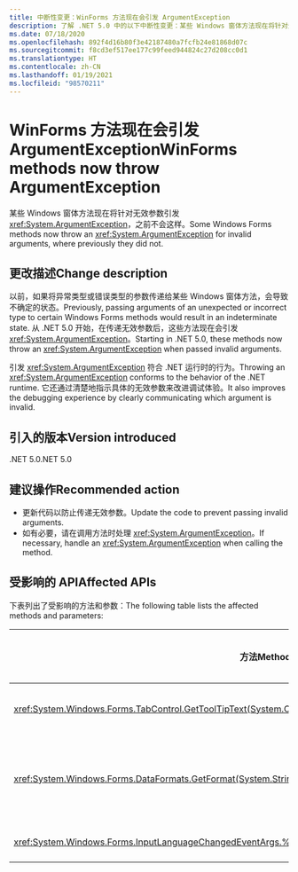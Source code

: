 ```yaml
---
title: 中断性变更：WinForms 方法现在会引发 ArgumentException
description: 了解 .NET 5.0 中的以下中断性变更：某些 Windows 窗体方法现在将针对无效参数引发 ArgumentException。
ms.date: 07/18/2020
ms.openlocfilehash: 892f4d16b80f3e42187480a7fcfb24e81868d07c
ms.sourcegitcommit: f8cd3ef517ee177c99feed944824c27d208cc0d1
ms.translationtype: HT
ms.contentlocale: zh-CN
ms.lasthandoff: 01/19/2021
ms.locfileid: "98570211"
---
```

# <a name="winforms-methods-now-throw-argumentexception"></a><span data-ttu-id="c6a6d-103">WinForms 方法现在会引发 ArgumentException</span><span class="sxs-lookup"><span data-stu-id="c6a6d-103">WinForms methods now throw ArgumentException</span></span>

<span data-ttu-id="c6a6d-104">某些 Windows 窗体方法现在将针对无效参数引发 <xref:System.ArgumentException>，之前不会这样。</span><span class="sxs-lookup"><span data-stu-id="c6a6d-104">Some Windows Forms methods now throw an <xref:System.ArgumentException> for invalid arguments, where previously they did not.</span></span>

## <a name="change-description"></a><span data-ttu-id="c6a6d-105">更改描述</span><span class="sxs-lookup"><span data-stu-id="c6a6d-105">Change description</span></span>

<span data-ttu-id="c6a6d-106">以前，如果将异常类型或错误类型的参数传递给某些 Windows 窗体方法，会导致不确定的状态。</span><span class="sxs-lookup"><span data-stu-id="c6a6d-106">Previously, passing arguments of an unexpected or incorrect type to certain Windows Forms methods would result in an indeterminate state.</span></span> <span data-ttu-id="c6a6d-107">从 .NET 5.0 开始，在传递无效参数后，这些方法现在会引发 <xref:System.ArgumentException>。</span><span class="sxs-lookup"><span data-stu-id="c6a6d-107">Starting in .NET 5.0, these methods now throw an <xref:System.ArgumentException> when passed invalid arguments.</span></span>

<span data-ttu-id="c6a6d-108">引发 <xref:System.ArgumentException> 符合 .NET 运行时的行为。</span><span class="sxs-lookup"><span data-stu-id="c6a6d-108">Throwing an <xref:System.ArgumentException> conforms to the behavior of the .NET runtime.</span></span> <span data-ttu-id="c6a6d-109">它还通过清楚地指示具体的无效参数来改进调试体验。</span><span class="sxs-lookup"><span data-stu-id="c6a6d-109">It also improves the debugging experience by clearly communicating which argument is invalid.</span></span>

## <a name="version-introduced"></a><span data-ttu-id="c6a6d-110">引入的版本</span><span class="sxs-lookup"><span data-stu-id="c6a6d-110">Version introduced</span></span>

<span data-ttu-id="c6a6d-111">.NET 5.0</span><span class="sxs-lookup"><span data-stu-id="c6a6d-111">.NET 5.0</span></span>

## <a name="recommended-action"></a><span data-ttu-id="c6a6d-112">建议操作</span><span class="sxs-lookup"><span data-stu-id="c6a6d-112">Recommended action</span></span>

- <span data-ttu-id="c6a6d-113">更新代码以防止传递无效参数。</span><span class="sxs-lookup"><span data-stu-id="c6a6d-113">Update the code to prevent passing invalid arguments.</span></span>
- <span data-ttu-id="c6a6d-114">如有必要，请在调用方法时处理 <xref:System.ArgumentException>。</span><span class="sxs-lookup"><span data-stu-id="c6a6d-114">If necessary, handle an <xref:System.ArgumentException> when calling the method.</span></span>

## <a name="affected-apis"></a><span data-ttu-id="c6a6d-115">受影响的 API</span><span class="sxs-lookup"><span data-stu-id="c6a6d-115">Affected APIs</span></span>

<span data-ttu-id="c6a6d-116">下表列出了受影响的方法和参数：</span><span class="sxs-lookup"><span data-stu-id="c6a6d-116">The following table lists the affected methods and parameters:</span></span>

| <span data-ttu-id="c6a6d-117">方法</span><span class="sxs-lookup"><span data-stu-id="c6a6d-117">Method</span></span> | <span data-ttu-id="c6a6d-118">参数名称</span><span class="sxs-lookup"><span data-stu-id="c6a6d-118">Parameter name</span></span> | <span data-ttu-id="c6a6d-119">条件</span><span class="sxs-lookup"><span data-stu-id="c6a6d-119">Condition</span></span> | <span data-ttu-id="c6a6d-120">新增的版本</span><span class="sxs-lookup"><span data-stu-id="c6a6d-120">Version added</span></span> |
|-|-|-|-|
| <xref:System.Windows.Forms.TabControl.GetToolTipText(System.Object)?displayProperty=fullName> | `item` | <span data-ttu-id="c6a6d-121">参数不属于 <xref:System.Windows.Forms.TabPage> 类型。</span><span class="sxs-lookup"><span data-stu-id="c6a6d-121">Argument is not of type <xref:System.Windows.Forms.TabPage>.</span></span> | <span data-ttu-id="c6a6d-122">预览版 1</span><span class="sxs-lookup"><span data-stu-id="c6a6d-122">Preview 1</span></span> |
| <xref:System.Windows.Forms.DataFormats.GetFormat(System.String)?displayProperty=fullName> | `format` | <span data-ttu-id="c6a6d-123">参数为 `null`、<xref:System.String.Empty?displayProperty=nameWithType> 或空格。</span><span class="sxs-lookup"><span data-stu-id="c6a6d-123">Argument is `null`, <xref:System.String.Empty?displayProperty=nameWithType>, or white space.</span></span> | <span data-ttu-id="c6a6d-124">预览版 5</span><span class="sxs-lookup"><span data-stu-id="c6a6d-124">Preview 5</span></span> |
| <xref:System.Windows.Forms.InputLanguageChangedEventArgs.%23ctor(System.Globalization.CultureInfo,System.Byte)> | `culture` | <span data-ttu-id="c6a6d-125">无法检索指定区域性的 `InputLanguage`。</span><span class="sxs-lookup"><span data-stu-id="c6a6d-125">Unable to retrieve an `InputLanguage` for the specified culture.</span></span> | <span data-ttu-id="c6a6d-126">预览版 7</span><span class="sxs-lookup"><span data-stu-id="c6a6d-126">Preview 7</span></span> |

<!--

### Affected APIs

- `M:System.Windows.Forms.TabControl.GetToolTipText(System.Object)`
- `M:System.Windows.Forms.DataFormats.GetFormat(System.String)`
- `M:System.Windows.Forms.InputLanguageChangedEventArgs.%23ctor(System.Globalization.CultureInfo,System.Byte)`

### Category

Windows Forms

-->
